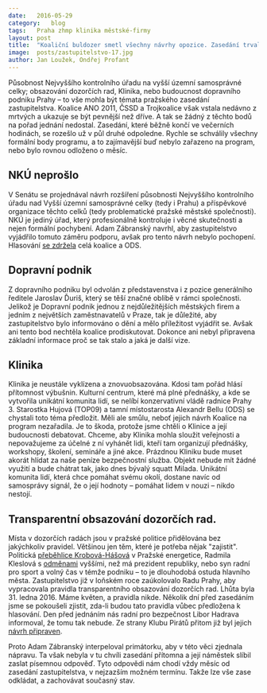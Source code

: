 ```yaml
---
date:	2016-05-29
category:	blog
tags:	Praha zhmp klinika městské-firmy
layout:	post
title:	"Koaliční buldozer smetl všechny návrhy opozice. Zasedání trvalo jen čtyři hodiny."
image:	posts/zastupitelstvo-17.jpg
author:	Jan Loužek, Ondřej Profant
---
```


Působnost Nejvyššího kontrolního úřadu na vyšší územní samosprávné celky; obsazování dozorčích rad, Klinika, nebo budoucnost dopravního podniku Prahy – to vše mohla být témata pražského zasedání zastupitelstva. Koalice ANO 2011, ČSSD a Trojkoalice však vstala nedávno z mrtvých a ukazuje se být pevnější než dříve. A tak se žádný z těchto bodů na pořad jednání nedostal. Zasedání, které běžně končí ve večerních hodinách, se rozešlo už v půl druhé odpoledne. Rychle se schválily všechny formální body programu, a to zajímavější buď nebylo zařazeno na program, nebo bylo rovnou odloženo o měsíc.

## NKÚ neprošlo

V Senátu se projednával návrh rozšíření působnosti Nejvyššího kontrolního úřadu nad Vyšší územní samosprávné celky (tedy i Prahu) a příspěvkové organizace těchto celků (tedy problematické pražské městské společnosti). NKÚ je jediný úřad, který profesionálně kontroluje i věcné skutečnosti a nejen formální pochybení. Adam Zábranský navrhl, aby zastupitelstvo vyjádřilo tomuto záměru podporu, avšak pro tento návrh nebylo pochopení. Hlasování [se zdržela](https://www.flickr.com/photos/pirati/27167177592/) celá koalice a ODS.

## Dopravní podnik

Z dopravního podniku byl odvolán z představenstva i z pozice generálního ředitele Jaroslav Ďuriš, který se těší značné oblibě v rámci společnosti. Jelikož je Dopravní podnik jednou z nejdůležitějších městských firem a jedním z největších zaměstnavatelů v Praze, tak je důležité, aby zastupitelstvo bylo informováno o dění a mělo příležitost vyjádřit se. Avšak ani tento bod nechtěla koalice prodiskutovat. Dokonce ani nebyl připravena základní informace proč se tak stalo a jaká je další vize.

## Klinika

Klinika je neustále vyklízena a znovuobsazována. Kdosi tam pořád hlásí přítomnost výbušnin. Kulturní centrum, které má plné přednášky, a kde se vytvořila unikátní komunita lidí, se nelíbí konzervativní vládě radnice Prahy 3. Starostka Hujová (TOP09) a tamní místostarosta Alexandr Bellu (ODS) se chystali toto téma předložit. Měli ale smůlu, neboť jejich návrh Koalice na program nezařadila. Je to škoda, protože jsme chtěli o Klinice a její budoucnosti debatovat. Chceme, aby Klinika mohla sloužit veřejnosti a nepovažujeme za účelné z ní vyhánět lidi, kteří tam organizují přednášky, workshopy, školení, semináře a jiné akce. Prázdnou Kliniku bude muset akorát hlídat za naše peníze bezpečnostní služba. Objekt nebude mít žádné využití a bude chátrat tak, jako dnes bývalý squatt Milada. Unikátní komunita lidí, která chce pomáhat svému okolí, dostane navíc od samosprávy signál, že o její hodnoty – pomáhat lidem v nouzi – nikdo nestojí.

## Transparentní obsazování dozorčích rad.

Místa v dozorčích radách jsou v pražské politice přidělována bez jakýchkoliv pravidel. Většinou jen těm, které je potřeba nějak "zajistit". Politická [přeběhlice Krobová-Hášová](https://praha.pirati.cz/koalice-prebehliku.html) v Pražské energetice, Radmila Kleslová s [odměnami](https://praha.pirati.cz/kleslova-musi-pryc.html) vyššími, než má prezident republiky, nebo syn radní pro sport a volný čas v témže podniku – to je dlouhodobá ostuda hlavního města. Zastupitelstvo již v loňském roce zaúkolovalo Radu Prahy, aby vypracovala pravidla transparentního obsazování dozorčích rad. Lhůta byla 31. ledna 2016. Máme květen, a pravidla nikde. Několik dní před zasedáním jsme se pokoušeli zjistit, zda-li budou tato pravidla vůbec předložena k hlasování. Den před jednáním nás radní pro bezpečnost Libor Hadrava informoval, že tomu tak nebude. Ze strany Klubu Pirátů přitom již byl jejich [návrh připraven](https://praha.pirati.cz/dozorci-rady.html).

Proto Adam Zábranský interpeloval primátorku, aby v této věci zjednala nápravu. Ta však nebyla v tu chvíli zasedání přítomna a její náměstek slíbil zaslat písemnou odpověď. Tyto odpovědi nám chodí vždy měsíc od zasedání zastupitelstva, v nejzazším možném termínu. Takže lze vše zase odkládat, a zachovávat současný stav.
